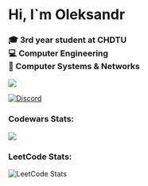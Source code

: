 <h1> Hi, I`m Oleksandr </h1>

<h3>
  🎓 3rd year student at CHDTU   
  <br>💻 Computer Engineering  
  <br>🔌 Computer Systems & Networks
</h3>

<img src="https://img.shields.io/badge/Telegram-@oleksandr_rura-blue?logo=telegram">

[![Discord](https://img.shields.io/badge/Discord-Olekssandr#7833%230000-5865F2?logo=discord&logoColor=white)](https://discord.com/users/1031148753371017307)

### Сodewars Stats:
<a href="https://www.codewars.com/users/Shadow_GG">
  <img src="https://www.codewars.com/users/Shadow_GG/badges/small"/>
</a>

### LeetCode Stats:
<img src="https://leetcard.jacoblin.cool/chadow?theme=light&font=Karla" alt="LeetCode Stats">
